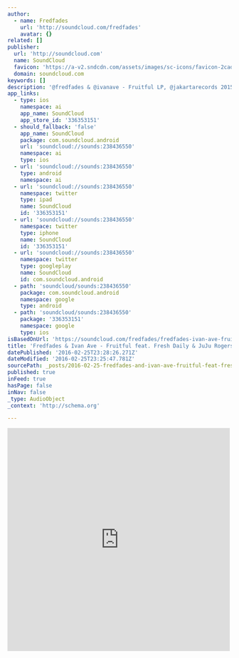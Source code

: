 ```yaml
---
author:
  - name: Fredfades
    url: 'http://soundcloud.com/fredfades'
    avatar: {}
related: []
publisher:
  url: 'http://soundcloud.com'
  name: SoundCloud
  favicon: 'https://a-v2.sndcdn.com/assets/images/sc-icons/favicon-2cadd14b.ico'
  domain: soundcloud.com
keywords: []
description: '@fredfades & @ivanave - Fruitful LP, @jakartarecords 2015 @freshdaily @juju-rogers https://jakartarecords-label.bandcamp.com/album/fruitful'
app_links:
  - type: ios
    namespace: ai
    app_name: SoundCloud
    app_store_id: '336353151'
  - should_fallback: 'false'
    app_name: SoundCloud
    package: com.soundcloud.android
    url: 'soundcloud://sounds:238436550'
    namespace: ai
    type: ios
  - url: 'soundcloud://sounds:238436550'
    type: android
    namespace: ai
  - url: 'soundcloud://sounds:238436550'
    namespace: twitter
    type: ipad
    name: SoundCloud
    id: '336353151'
  - url: 'soundcloud://sounds:238436550'
    namespace: twitter
    type: iphone
    name: SoundCloud
    id: '336353151'
  - url: 'soundcloud://sounds:238436550'
    namespace: twitter
    type: googleplay
    name: SoundCloud
    id: com.soundcloud.android
  - path: 'soundcloud/sounds:238436550'
    package: com.soundcloud.android
    namespace: google
    type: android
  - path: 'soundcloud/sounds:238436550'
    package: '336353151'
    namespace: google
    type: ios
isBasedOnUrl: 'https://soundcloud.com/fredfades/fredfades-ivan-ave-fruitful-feat-fresh-daily-juju-rogers'
title: 'Fredfades & Ivan Ave - Fruitful feat. Fresh Daily & JuJu Rogers by Fredfades'
datePublished: '2016-02-25T23:28:26.271Z'
dateModified: '2016-02-25T23:25:47.781Z'
sourcePath: _posts/2016-02-25-fredfades-and-ivan-ave-fruitful-feat-fresh-daily-and-juju-rog.md
published: true
inFeed: true
hasPage: false
inNav: false
_type: AudioObject
_context: 'http://schema.org'

---
```

<iframe src="https://cdn.embedly.com/widgets/media.html?src=https%3A%2F%2Fw.soundcloud.com%2Fplayer%2F%3Fvisual%3Dtrue%26url%3Dhttp%253A%252F%252Fapi.soundcloud.com%252Ftracks%252F238436550%26show_artwork%3Dtrue&amp;url=https%3A%2F%2Fsoundcloud.com%2Ffredfades%2Ffredfades-ivan-ave-fruitful-feat-fresh-daily-juju-rogers&amp;image=http%3A%2F%2Fi1.sndcdn.com%2Fartworks-000140273572-a9c6te-t500x500.jpg&amp;key=b7d04c9b404c499eba89ee7072e1c4f7&amp;type=text%2Fhtml&amp;schema=soundcloud" width="500" height="500" scrolling="no" frameborder="0" allowfullscreen="allowfullscreen" style=""></iframe>